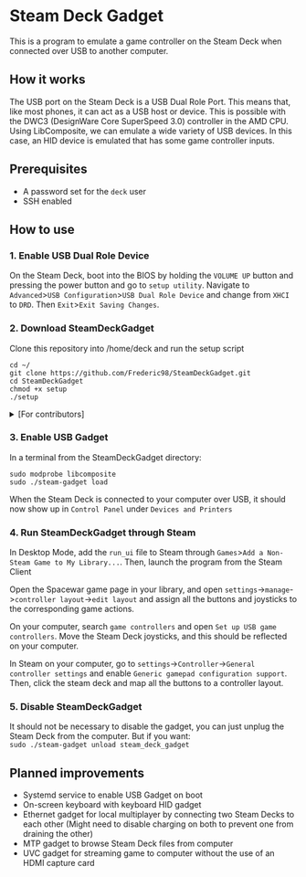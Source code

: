 # Steam Deck Gadget
This is a program to emulate a game controller on the Steam Deck when connected over USB to another computer.

## How it works
The USB port on the Steam Deck is a USB Dual Role Port. This means that, like most phones, it can act as a USB host or device.
This is possible with the DWC3 (DesignWare Core SuperSpeed 3.0) controller in the AMD CPU.  
Using LibComposite, we can emulate a wide variety of USB devices. In this case, an HID device is emulated that has some game controller inputs.

## Prerequisites
- A password set for the `deck` user
- SSH enabled

## How to use
### 1. Enable USB Dual Role Device
On the Steam Deck, boot into the BIOS by holding the `VOLUME UP` button and pressing the power button and go to `setup utility`.
Navigate to `Advanced`>`USB Configuration`>`USB Dual Role Device` and change from `XHCI` to `DRD`.
Then `Exit`>`Exit Saving Changes`.

### 2. Download SteamDeckGadget
Clone this repository into /home/deck and run the setup script
```shell
cd ~/
git clone https://github.com/Frederic98/SteamDeckGadget.git
cd SteamDeckGadget
chmod +x setup
./setup
```

<details>
  <summary>[For contributors]</summary>

#### 2.1: Running from source
To compile the Steamworks python bindings:
- Download Steamworks SDK: https://partner.steamgames.com/dashboard
- Clone SteamworksPy: https://github.com/philippj/SteamworksPy in `/home/deck` (Or, while it's not merged yet, Frederic98/SteamworksPy)
- Copy Steamworks `sdk/public/steam` into SteamworksPy `library/sdk/steam`
- Copy Steamworks `redistibutable_bin/linux64/libsteam_api.so` into SteamworksPy `library/`
- In `SteamworksPy/library`: `make`
- Copy `SteamworksPy.so` and `libsteam_api.so` to `SteamworksPy/steamworks`
</details>

### 3. Enable USB Gadget
In a terminal from the SteamDeckGadget directory:
```shell
sudo modprobe libcomposite
sudo ./steam-gadget load
```

When the Steam Deck is connected to your computer over USB, it should now show up in `Control Panel` under `Devices and Printers`

### 4. Run SteamDeckGadget through Steam
In Desktop Mode, add the `run_ui` file to Steam through `Games`>`Add a Non-Steam Game to My Library...`.
Then, launch the program from the Steam Client

Open the Spacewar game page in your library, and open `settings`->`manage`->`controller layout`->`edit layout` and assign all the buttons and joysticks to the corresponding game actions.

On your computer, search `game controllers` and open `Set up USB game controllers`. Move the Steam Deck joysticks, and this should be reflected on your computer.

In Steam on your computer, go to `settings`->`Controller`->`General controller settings` and enable `Generic gamepad configuration support`.  
Then, click the steam deck and map all the buttons to a controller layout.

### 5. Disable SteamDeckGadget
It should not be necessary to disable the gadget, you can just unplug the Steam Deck from the computer. But if you want:  
`sudo ./steam-gadget unload steam_deck_gadget`

## Planned improvements
- Systemd service to enable USB Gadget on boot
- On-screen keyboard with keyboard HID gadget
- Ethernet gadget for local multiplayer by connecting two Steam Decks to each other (Might need to disable charging on both to prevent one from draining the other)
- MTP gadget to browse Steam Deck files from computer
- UVC gadget for streaming game to computer without the use of an HDMI capture card
